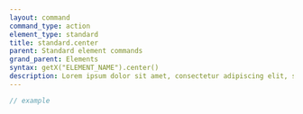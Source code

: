 ```yaml
---
layout: command
command_type: action
element_type: standard
title: standard.center
parent: Standard element commands
grand_parent: Elements
syntax: getX("ELEMENT_NAME").center()
description: Lorem ipsum dolor sit amet, consectetur adipiscing elit, sed do eiusmod tempor incididunt ut labore et dolore magna aliqua. Ut enim ad minim veniam, quis nostrud exercitation ullamco laboris nisi ut aliquip ex ea commodo consequat.
---
```


```javascript
// example
```